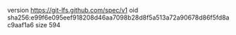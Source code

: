 version https://git-lfs.github.com/spec/v1
oid sha256:e99f6e095eef918208d46aa7098b28d8f5a513a72a90678d86f5fd8ac9aaf1a6
size 594
